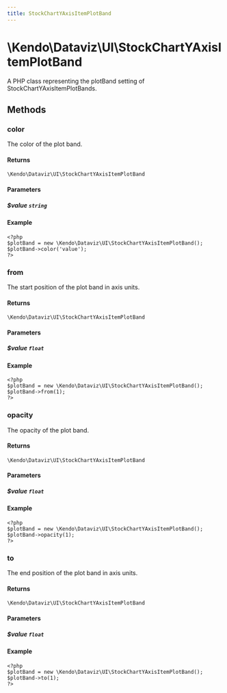 ```yaml
---
title: StockChartYAxisItemPlotBand
---
```


# \Kendo\Dataviz\UI\StockChartYAxisItemPlotBand

A PHP class representing the plotBand setting of StockChartYAxisItemPlotBands.


## Methods

### color
The color of the plot band.

#### Returns
`\Kendo\Dataviz\UI\StockChartYAxisItemPlotBand`

#### Parameters

##### $value `string`



#### Example 
    <?php
    $plotBand = new \Kendo\Dataviz\UI\StockChartYAxisItemPlotBand();
    $plotBand->color('value');
    ?>

### from
The start position of the plot band in axis units.

#### Returns
`\Kendo\Dataviz\UI\StockChartYAxisItemPlotBand`

#### Parameters

##### $value `float`



#### Example 
    <?php
    $plotBand = new \Kendo\Dataviz\UI\StockChartYAxisItemPlotBand();
    $plotBand->from(1);
    ?>

### opacity
The opacity of the plot band.

#### Returns
`\Kendo\Dataviz\UI\StockChartYAxisItemPlotBand`

#### Parameters

##### $value `float`



#### Example 
    <?php
    $plotBand = new \Kendo\Dataviz\UI\StockChartYAxisItemPlotBand();
    $plotBand->opacity(1);
    ?>

### to
The end position of the plot band in axis units.

#### Returns
`\Kendo\Dataviz\UI\StockChartYAxisItemPlotBand`

#### Parameters

##### $value `float`



#### Example 
    <?php
    $plotBand = new \Kendo\Dataviz\UI\StockChartYAxisItemPlotBand();
    $plotBand->to(1);
    ?>

